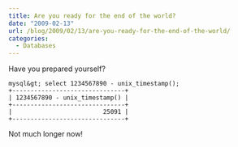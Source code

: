 ```yaml
---
title: Are you ready for the end of the world?
date: "2009-02-13"
url: /blog/2009/02/13/are-you-ready-for-the-end-of-the-world/
categories:
  - Databases
---
```

Have you prepared yourself?

```
mysql&gt; select 1234567890 - unix_timestamp();
+-------------------------------+
| 1234567890 - unix_timestamp() |
+-------------------------------+
|                         25091 | 
+-------------------------------+
```

Not much longer now!


